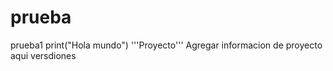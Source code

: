 # prueba
prueba1
print("Hola mundo")
'''Proyecto'''
Agregar informacion de proyecto aqui versdiones
